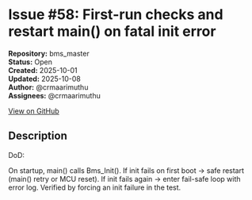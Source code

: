 # Issue #58: First-run checks and restart main() on fatal init error

**Repository:** bms_master  
**Status:** Open  
**Created:** 2025-10-01  
**Updated:** 2025-10-08  
**Author:** @crmaarimuthu  
**Assignees:** @crmaarimuthu  

[View on GitHub](https://github.com/Simtestlab/bms_master/issues/58)

## Description

DoD:

On startup, main() calls Bms_Init().
If init fails on first boot → safe restart (main() retry or MCU reset).
If init fails again → enter fail-safe loop with error log.
Verified by forcing an init failure in the test.